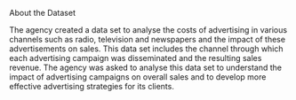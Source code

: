 About the Dataset

The agency created a data set to analyse the costs of advertising in various channels such as radio, television and newspapers and the impact of these advertisements on sales. This data set includes the channel through which each advertising campaign was disseminated and the resulting sales revenue. The agency was asked to analyse this data set to understand the impact of advertising campaigns on overall sales and to develop more effective advertising strategies for its clients.
